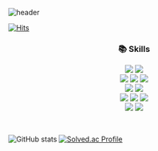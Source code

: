 

<!--
**seungeun90/seungeun90** is a ✨ _special_ ✨ repository because its `README.md` (this file) appears on your GitHub profile.

Here are some ideas to get you started:

- 🔭 I’m currently working on ...
- 🌱 I’m currently learning ...
- 👯 I’m looking to collaborate on ...
- 🤔 I’m looking for help with ...
- 💬 Ask me about ...
- 📫 How to reach me: ...
- 😄 Pronouns: ...
- ⚡ Fun fact: ...
-->

![header](https://capsule-render.vercel.app/api?type=wave&color=auto&height=150&section=header&text=BackEnd%20Developer&fontSize=40)

[![Hits](https://hits.seeyoufarm.com/api/count/incr/badge.svg?url=https%3A%2F%2Fgithub.com%2Fseungeun90&count_bg=%2379C83D&title_bg=%23555555&icon=&icon_color=%23E7E7E7&title=hits&edge_flat=false)](https://hits.seeyoufarm.com)

<h3 align="center">📚 Skills </h3>
<p align="center">
<img src="https://img.shields.io/badge/Java-blue?style=flat-square&logo=java&logoColor=white"/></a>
<img src="https://img.shields.io/badge/JavaScript-blue?style=flat-square&logo=javascript&logoColor=white"/></a>
<br/>
<img src="https://img.shields.io/badge/Spring-yellowgreen?style=flat-square&logo=Spring&logoColor=white"/></a> 
<img src="https://img.shields.io/badge/SpringBoot-yellowgreen?style=flat-square&logo=SpringBoot&logoColor=white"/></a>
<img src="https://img.shields.io/badge/Spring Data JPA-yellowgreen?style=flat-square&logo=SpringDataJPA&logoColor=white"/></a>
<br/>
<img src="https://img.shields.io/badge/Oracle-orange?style=flat-square&logo=Oracle&logoColor=white"/></a>
<img src="https://img.shields.io/badge/MySQL-orange?style=flat-square&logo=MySQL&logoColor=white"/></a>
</br>
<img src="https://img.shields.io/badge/AWS EC2-orange?style=flat-square&logo=AWS_EC2&logoColor=white"/></a> 
<img src="https://img.shields.io/badge/AWS RDS-orange?style=flat-square&logo=AWS_RDS&logoColor=white"/></a>
<img src="https://img.shields.io/badge/AWS S3-orange?style=flat-square&logo=AWS_S3&logoColor=white"/></a>
</br>
<img src="https://img.shields.io/badge/HTML-lightgrey?style=flat-square&logo=HTML&logoColor=white"/></a> 
<img src="https://img.shields.io/badge/CSS-lightgrey?style=flat-square&logo=CSS&logoColor=white"/></a> 
</p>

<br/>

![GitHub stats](https://github-readme-stats.vercel.app/api?username=seungeun90&show_icons=true&theme=radical)
[![Solved.ac Profile](http://mazassumnida.wtf/api/v2/generate_badge?boj=ssseung90)](https://solved.ac/ssseung90/)

